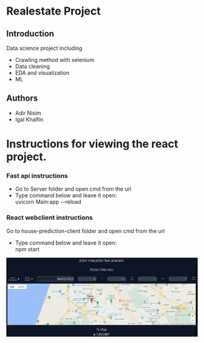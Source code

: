 # Realestate Project

## Introduction
Data science project including
* Crawling method with selenium
* Data cleaning 
* EDA and visualization
* ML


## Authors
* Adir Nisim
* Igal Khalfin



# Instructions for viewing the react project.

### Fast api instructions
* Go to Server folder and open cmd from the url 
* Type command below and leave it open:  
  uvicorn Main:app --reload

### React webclient instructions
Go to house-prediction-client folder and open cmd from the url 
* Type command below and leave it open:  
  npm start


![](Webclient.gif)
